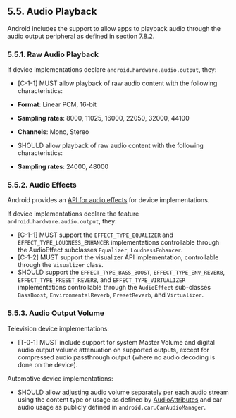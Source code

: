 ## 5.5\. Audio Playback

Android includes the support to allow apps to playback audio through the audio
output peripheral as defined in section 7.8.2.

### 5.5.1\. Raw Audio Playback

If device implementations declare `android.hardware.audio.output`, they:

*   [C-1-1] MUST allow playback of raw audio content with the following
characteristics:

   *   **Format**: Linear PCM, 16-bit
   *   **Sampling rates**: 8000, 11025, 16000, 22050, 32000, 44100
   *   **Channels**: Mono, Stereo

*   SHOULD allow playback of raw audio content with the following
characteristics:

   *   **Sampling rates**: 24000, 48000

### 5.5.2\. Audio Effects

Android provides an [API for audio effects](
http://developer.android.com/reference/android/media/audiofx/AudioEffect.html)
for device implementations.

If device implementations declare the feature `android.hardware.audio.output`,
they:

*   [C-1-1] MUST support the `EFFECT_TYPE_EQUALIZER` and
`EFFECT_TYPE_LOUDNESS_ENHANCER` implementations controllable through the
AudioEffect subclasses `Equalizer`, `LoudnessEnhancer`.
*   [C-1-2] MUST support the visualizer API implementation, controllable through
the `Visualizer` class.
*   SHOULD support the `EFFECT_TYPE_BASS_BOOST`, `EFFECT_TYPE_ENV_REVERB`,
`EFFECT_TYPE_PRESET_REVERB`, and `EFFECT_TYPE_VIRTUALIZER` implementations
controllable through the `AudioEffect` sub-classes `BassBoost`,
`EnvironmentalReverb`, `PresetReverb`, and `Virtualizer`.

### 5.5.3\. Audio Output Volume

Television device implementations:

*   [T-0-1] MUST include support for system Master Volume and digital audio
output volume attenuation on supported outputs,
except for compressed audio passthrough output (where no audio decoding is done
on the device).

Automotive device implementations:

*   SHOULD allow adjusting audio volume
separately per each audio stream using the content type or usage as defined
by [AudioAttributes]("http://developer.android.com/reference/android/media/AudioAttributes.html")
and car audio usage as publicly defined in `android.car.CarAudioManager`.
